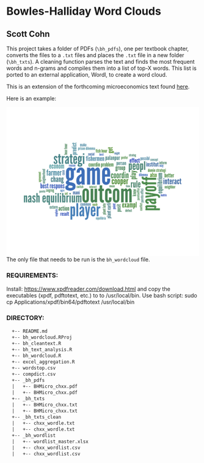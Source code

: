 # Bowles-Halliday Word Clouds

## Scott Cohn

This project takes a folder of PDFs (`\bh_pdfs`), one per textbook chapter, converts the files to a `.txt` files and places the `.txt` file in a new folder (`\bh_txts`). A cleaning function parses the text and finds the most frequent words and n-grams and compiles them into a list of top-X words. This list is ported to an external application, Wordl, to create a word cloud.

This is an extension of the forthcoming microeconomics text found [here](http://simondhalliday.com/microeconomics/).

Here is an example:

<img src="bh_clouds/cloud_01.png"
     alt="ch01"
     style="float: left; margin-right: 10px;" />

The only file that needs to be run is the `bh_wordcloud` file. 

### REQUIREMENTS:
Install: https://www.xpdfreader.com/download.html 
and copy the executables (xpdf, pdftotext, etc.) to to /usr/local/bin.
Use bash script: sudo cp Applications/xpdf/bin64/pdftotext /usr/local/bin

### DIRECTORY:

```
  +-- README.md
  +-- bh_wordcloud.RProj
  +-- bh_cleantext.R
  +-- bh_text_analysis.R
  +-- bh_wordcloud.R 
  +-- excel_aggregation.R
  +-- wordstop.csv
  +-- compdict.csv
  +-- _bh_pdfs
  |   +-- BHMicro_chxx.pdf
  |   +-- BHMicro_chxx.pdf
  +-- _bh_txts
  |   +-- BHMicro_chxx.txt
  |   +-- BHMicro_chxx.txt
  +-- _bh_txts_clean
  |   +-- chxx_wordle.txt
  |   +-- chxx_wordle.txt
  +-- _bh_wordlist
  |   +-- wordlist_master.xlsx
  |   +-- chxx_wordlist.csv
  |   +-- chxx_wordlist.csv
```
